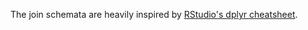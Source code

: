 The join schemata are heavily inspired by [RStudio's dplyr cheatsheet](https://raw.githubusercontent.com/rstudio/cheatsheets/main/data-transformation.pdf).